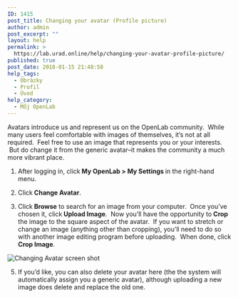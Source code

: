 ```yaml
---
ID: 1415
post_title: Changing your avatar (Profile picture)
author: admin
post_excerpt: ""
layout: help
permalink: >
  https://lab.urad.online/help/changing-your-avatar-profile-picture/
published: true
post_date: 2018-01-15 21:48:58
help_tags:
  - Obrázky
  - Profil
  - Úvod
help_category:
  - Můj OpenLab
---
```

Avatars introduce us and represent us on the OpenLab community.  While many users feel comfortable with images of themselves, it’s not at all required.  Feel free to use an image that represents you or your interests.  But do change it from the generic avatar–it makes the community a much more vibrant place.

1. After logging in, click<strong> My OpenLab &gt; My Settings </strong>in the right-hand menu.

2. Click<strong> Change Avatar</strong>.

3. Click<strong> Browse</strong> to search for an image from your computer.  Once you’ve chosen it, click<strong> Upload Image</strong>.  Now you’ll have the opportunity to<strong> Crop </strong>the image to the square aspect of the avatar.  If you want to stretch or change an image (anything other than cropping), you’ll need to do so with another image editing program before uploading.  When done, click<strong> Crop Image</strong>.

<strong>
</strong><img class="alignnone wp-image-36158 size-full" src="https://openlab.citytech.cuny.edu/wp-content/uploads/2012/08/Changing_Avatar_1_v2.png" alt="Changing Avatar screen shot" />

5. If you’d like, you can also delete your avatar here (the the system will automatically assign you a generic avatar), although uploading a new image does delete and replace the old one.  <strong>
</strong>